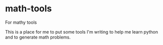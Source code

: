# math-tools
For mathy tools

This is a place for me to put some tools I'm writing to help me learn python and to generate math problems.
